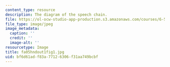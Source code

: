 ```yaml
---
content_type: resource
description: The diagram of the speech chain.
file: https://ol-ocw-studio-app-production.s3.amazonaws.com/courses/6-542j-laboratory-on-the-physiology-acoustics-and-perception-of-speech-fall-2005/bf6d61adf83a77126306f31aa749bcbf_fa05hndout1fig1.jpg
file_type: image/jpeg
image_metadata:
  caption: ''
  credit: ''
  image-alt: ''
resourcetype: Image
title: fa05hndout1fig1.jpg
uid: bf6d61ad-f83a-7712-6306-f31aa749bcbf
---
```

